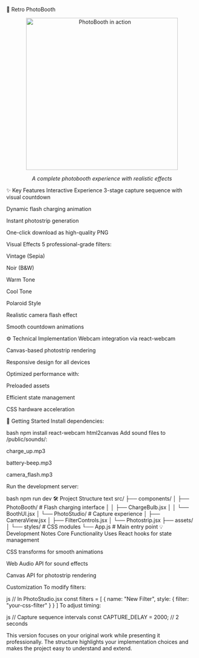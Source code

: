 📸 Retro PhotoBooth 
<div align="center"> <img src="public/demo-preview.gif" width="400" alt="PhotoBooth in action"> <p><em>A complete photobooth experience with realistic effects</em></p> </div>
✨ Key Features
Interactive Experience
3-stage capture sequence with visual countdown

Dynamic flash charging animation

Instant photostrip generation

One-click download as high-quality PNG

 Visual Effects
5 professional-grade filters:

Vintage (Sepia)

Noir (B&W)

Warm Tone

Cool Tone

Polaroid Style

Realistic camera flash effect

Smooth countdown animations

⚙️ Technical Implementation
Webcam integration via react-webcam

Canvas-based photostrip rendering

Responsive design for all devices

Optimized performance with:

Preloaded assets

Efficient state management

CSS hardware acceleration

🚀 Getting Started
Install dependencies:

bash
npm install react-webcam html2canvas
Add sound files to /public/sounds/:

charge_up.mp3

battery-beep.mp3

camera_flash.mp3

Run the development server:

bash
npm run dev
🛠️ Project Structure
text
src/
├── components/
│   ├── PhotoBooth/      # Flash charging interface
│   │   ├── ChargeBulb.jsx
│   │   └── BoothUI.jsx
│   └── PhotoStudio/     # Capture experience
│       ├── CameraView.jsx
│       ├── FilterControls.jsx
│       └── Photostrip.jsx
├── assets/
│   └── styles/         # CSS modules
└── App.js              # Main entry point
💡 Development Notes
Core Functionality
Uses React hooks for state management

CSS transforms for smooth animations

Web Audio API for sound effects

Canvas API for photostrip rendering

Customization
To modify filters:

js
// In PhotoStudio.jsx
const filters = [
  {
    name: "New Filter",
    style: { filter: "your-css-filter" } 
  }
]
To adjust timing:

js
// Capture sequence intervals
const CAPTURE_DELAY = 2000; // 2 seconds



This version focuses on your original work while presenting it professionally. The structure highlights your implementation choices and makes the project easy to understand and extend.
